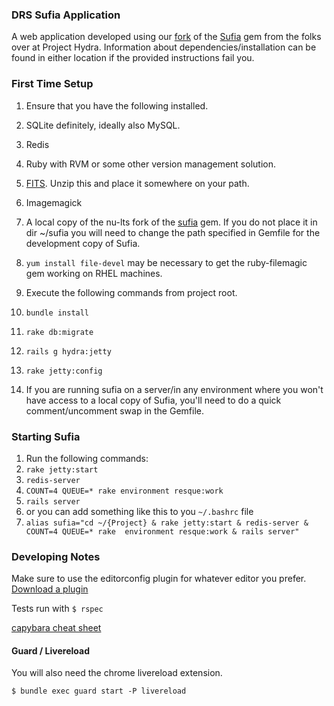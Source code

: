### DRS Sufia Application 

A web application developed using our [fork](http://github.com/nu-lts/sufia) of the [Sufia](http://github.com/projecthydra/sufia) gem from the folks over at Project Hydra.  Information about dependencies/installation can be found in either location if the provided instructions fail you.    

### First Time Setup 

1.  Ensure that you have the following installed. 
  1.  SQLite definitely, ideally also MySQL. 
  2.  Redis
  3.  Ruby with RVM or some other version management solution. 
  4.  [FITS](http://code.google.com/p/fits/downloads/list).  Unzip this and place it somewhere on your path.
  5.  Imagemagick
  6.  A local copy of the nu-lts fork of the [sufia](http://github.com/nu-lts/sufia) gem.  If you do not place it in dir ~/sufia you will need to change the path specified in Gemfile for the development copy of Sufia.     
  7.  `yum install file-devel` may be necessary to get the ruby-filemagic gem working on RHEL machines.

2.  Execute the following commands from project root.
  1.  `bundle install`
  2.  `rake db:migrate`
  3.  `rails g hydra:jetty` 
  4.  `rake jetty:config`

3.  If you are running sufia on a server/in any environment where you won't have access to a local copy of Sufia, you'll need to do a quick comment/uncomment swap in the Gemfile.


### Starting Sufia 

1.  Run the following commands:
  1.  `rake jetty:start`
  2.  `redis-server`
  3.  `COUNT=4 QUEUE=* rake environment resque:work`
  4.  `rails server` 
2. or you can add something like this to you `~/.bashrc` file
  1. `alias sufia="cd ~/{Project} & rake jetty:start & redis-server & COUNT=4 QUEUE=* rake  environment resque:work & rails server"`


### Developing Notes

Make sure to use the editorconfig plugin for whatever editor you prefer. [Download a plugin](http://editorconfig.org/#download)


Tests run with `$ rspec`

[capybara cheat sheet](https://gist.github.com/zhengjia/428105)




#### Guard / Livereload

You will also need the chrome livereload extension.

`$ bundle exec guard start -P livereload`
